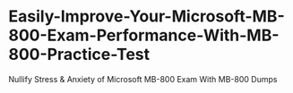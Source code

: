 # Easily-Improve-Your-Microsoft-MB-800-Exam-Performance-With-MB-800-Practice-Test
Nullify Stress &amp; Anxiety of Microsoft MB-800 Exam With MB-800 Dumps
